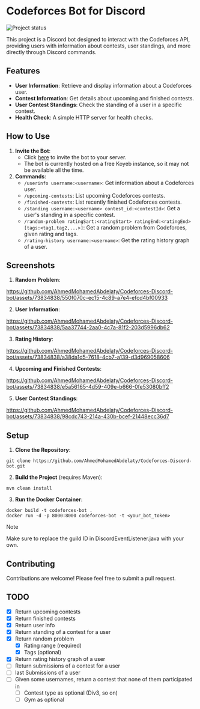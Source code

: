 # Codeforces Bot for Discord

![Project status](https://img.shields.io/badge/status-in%20progress-yellow)

This project is a Discord bot designed to interact with the Codeforces API, providing users with information about
contests, user standings, and more directly through Discord commands.

## Features

- **User Information**: Retrieve and display information about a Codeforces user.
- **Contest Information**: Get details about upcoming and finished contests.
- **User Contest Standings**: Check the standing of a user in a specific contest.
- **Health Check**: A simple HTTP server for health checks.

## How to Use
1. **Invite the Bot**:
    - Click [here](https://discord.com/api/oauth2/authorize?client_id=1257793557838692473&permissions=0&scope=bot%20applications.commands) to invite the bot to your server.
    - The bot is currently hosted on a free Koyeb instance, so it may not be available all the time.
2. **Commands**:
    - `/userinfo username:<username>`: Get information about a Codeforces user.
    - `/upcoming-contests`: List upcoming Codeforces contests.
    - `/finished-contests`: List recently finished Codeforces contests.
    - `/standing username:<username> contest_id:<contestId>`: Get a user's standing in a specific contest.
    - `/random-problem ratingSart:<ratingStart> ratingEnd:<ratingEnd> [tags:<tag1,tag2,...>]`: Get a random problem from Codeforces, given rating and tags.
    - `/rating-history username:<username>`: Get the rating history graph of a user.

## Screenshots

1. **Random Problem**:


https://github.com/AhmedMohamedAbdelaty/Codeforces-Discord-bot/assets/73834838/550f070c-ec15-4c89-a7e4-efcd4bf00933

2. **User Information**:


https://github.com/AhmedMohamedAbdelaty/Codeforces-Discord-bot/assets/73834838/5aa37744-2aa0-4c7a-81f2-203d5996db62

3. **Rating History**:


https://github.com/AhmedMohamedAbdelaty/Codeforces-Discord-bot/assets/73834838/a38da1d5-7618-4cb7-a139-d3d969058606

4. **Upcoming and Finished Contests**:


https://github.com/AhmedMohamedAbdelaty/Codeforces-Discord-bot/assets/73834838/e5a56165-4d59-409e-b666-0fe53080bff2

5. **User Contest Standings**:


https://github.com/AhmedMohamedAbdelaty/Codeforces-Discord-bot/assets/73834838/98cdc743-214a-430b-bcef-21448ecc36d7

## Setup

1. **Clone the Repository**:

```
git clone https://github.com/AhmedMohamedAbdelaty/Codeforces-Discord-bot.git
```

2. **Build the Project** (requires Maven):

```
mvn clean install
```

3. **Run the Docker Container**:

```
docker build -t codeforces-bot .
docker run -d -p 8000:8000 codeforces-bot -t <your_bot_token>
```

> [!Note]
> Make sure to replace the guild ID in DiscordEventListener.java with your own.

## Contributing

Contributions are welcome! Please feel free to submit a pull request.

## TODO

- [x] Return upcoming contests
- [x] Return finished contests
- [x] Return user info
- [x] Return standing of a contest for a user
- [x] Return random problem
    - [x] Rating range (required)
    - [x] Tags (optional)
- [x] Return rating history graph of a user
- [ ] Return submissions of a contest for a user
- [ ] last Submissions of a user
- [ ] Given some usernames, return a contest that none of them participated in
    - [ ] Contest type as optional (Div3, so on)
    - [ ] Gym as optional